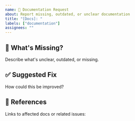```yaml
---
name: 📖 Documentation Request
about: Report missing, outdated, or unclear documentation
title: "[Docs]: "
labels: ["documentation"]
assignees: ""
---
```


## 📖 What's Missing?
Describe what's unclear, outdated, or missing.

## ✅ Suggested Fix
How could this be improved?

## 🔗 References
Links to affected docs or related issues:
